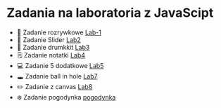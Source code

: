 # Zadania na laboratoria z JavaScipt

- 🎉 Zadanie rozrywkowe [Lab-1](lab1)
- 🥀 Zadanie Slider [Lab2](lab2)
- 🥁 Zadanie drumkkit [Lab3](lab3)
- 🗒️ Zadanie notatki [Lab4](lab4)
- 💻 Zadanie 5 dodatkowe [Lab5](lab5)
- 🕳️ Zadanie ball in hole [Lab7](lab7)
- ✏️ Zadanie z canvas [Lab8](lab8)
- ❄️ Zadanie pogodynka [pogodynka](pogodynka/weather-app)
